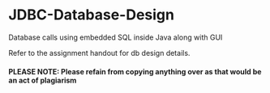 # JDBC-Database-Design
Database calls using embedded SQL inside Java along with GUI


Refer to the assignment handout for db design details.
#### PLEASE NOTE: Please refain from copying anything over as that would be an act of plagiarism
